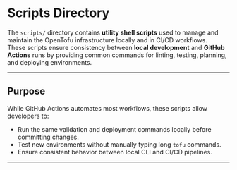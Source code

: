 # Scripts Directory

The `scripts/` directory contains **utility shell scripts** used to manage and maintain the OpenTofu infrastructure locally and in CI/CD workflows.  
These scripts ensure consistency between **local development** and **GitHub Actions** runs by providing common commands for linting, testing, planning, and deploying environments.

---

## Purpose

While GitHub Actions automates most workflows, these scripts allow developers to:
- Run the same validation and deployment commands locally before committing changes.
- Test new environments without manually typing long `tofu` commands.
- Ensure consistent behavior between local CLI and CI/CD pipelines.

---
